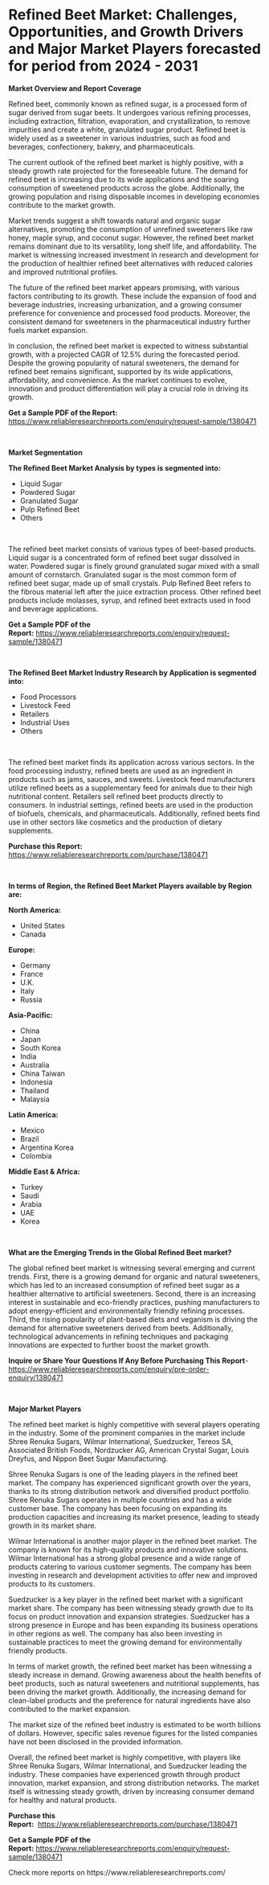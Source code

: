 <p><h1>Refined Beet Market: Challenges, Opportunities, and Growth Drivers and Major Market Players forecasted for period from 2024 - 2031</h1></p><p><strong>Market Overview and Report Coverage</strong></p>
<p><p>Refined beet, commonly known as refined sugar, is a processed form of sugar derived from sugar beets. It undergoes various refining processes, including extraction, filtration, evaporation, and crystallization, to remove impurities and create a white, granulated sugar product. Refined beet is widely used as a sweetener in various industries, such as food and beverages, confectionery, bakery, and pharmaceuticals.</p><p>The current outlook of the refined beet market is highly positive, with a steady growth rate projected for the foreseeable future. The demand for refined beet is increasing due to its wide applications and the soaring consumption of sweetened products across the globe. Additionally, the growing population and rising disposable incomes in developing economies contribute to the market growth.</p><p>Market trends suggest a shift towards natural and organic sugar alternatives, promoting the consumption of unrefined sweeteners like raw honey, maple syrup, and coconut sugar. However, the refined beet market remains dominant due to its versatility, long shelf life, and affordability. The market is witnessing increased investment in research and development for the production of healthier refined beet alternatives with reduced calories and improved nutritional profiles.</p><p>The future of the refined beet market appears promising, with various factors contributing to its growth. These include the expansion of food and beverage industries, increasing urbanization, and a growing consumer preference for convenience and processed food products. Moreover, the consistent demand for sweeteners in the pharmaceutical industry further fuels market expansion.</p><p>In conclusion, the refined beet market is expected to witness substantial growth, with a projected CAGR of 12.5% during the forecasted period. Despite the growing popularity of natural sweeteners, the demand for refined beet remains significant, supported by its wide applications, affordability, and convenience. As the market continues to evolve, innovation and product differentiation will play a crucial role in driving its growth.</p></p>
<p><strong>Get a Sample PDF of the Report:</strong> <a href="https://www.reliableresearchreports.com/enquiry/request-sample/1380471">https://www.reliableresearchreports.com/enquiry/request-sample/1380471</a></p>
<p>&nbsp;</p>
<p><strong>Market Segmentation</strong></p>
<p><strong>The Refined Beet Market Analysis by types is segmented into:</strong></p>
<p><ul><li>Liquid Sugar</li><li>Powdered Sugar</li><li>Granulated Sugar</li><li>Pulp Refined Beet</li><li>Others</li></ul></p>
<p>&nbsp;</p>
<p><p>The refined beet market consists of various types of beet-based products. Liquid sugar is a concentrated form of refined beet sugar dissolved in water. Powdered sugar is finely ground granulated sugar mixed with a small amount of cornstarch. Granulated sugar is the most common form of refined beet sugar, made up of small crystals. Pulp Refined Beet refers to the fibrous material left after the juice extraction process. Other refined beet products include molasses, syrup, and refined beet extracts used in food and beverage applications.</p></p>
<p><strong>Get a Sample PDF of the Report:</strong>&nbsp;<a href="https://www.reliableresearchreports.com/enquiry/request-sample/1380471">https://www.reliableresearchreports.com/enquiry/request-sample/1380471</a></p>
<p>&nbsp;</p>
<p><strong>The Refined Beet Market Industry Research by Application is segmented into:</strong></p>
<p><ul><li>Food Processors</li><li>Livestock Feed</li><li>Retailers</li><li>Industrial Uses</li><li>Others</li></ul></p>
<p>&nbsp;</p>
<p><p>The refined beet market finds its application across various sectors. In the food processing industry, refined beets are used as an ingredient in products such as jams, sauces, and sweets. Livestock feed manufacturers utilize refined beets as a supplementary feed for animals due to their high nutritional content. Retailers sell refined beet products directly to consumers. In industrial settings, refined beets are used in the production of biofuels, chemicals, and pharmaceuticals. Additionally, refined beets find use in other sectors like cosmetics and the production of dietary supplements.</p></p>
<p><strong>Purchase this Report:</strong>&nbsp; <a href="https://www.reliableresearchreports.com/purchase/1380471">https://www.reliableresearchreports.com/purchase/1380471</a></p>
<p>&nbsp;</p>
<p><strong>In terms of Region, the Refined Beet Market Players available by Region are:</strong></p>
<p>
    <p> <strong> North America: </strong>
        <ul>
            <li>United States</li>
            <li>Canada</li>
        </ul>
        </p> 
    <p> <strong> Europe: </strong>
        <ul>
            <li>Germany</li>
            <li>France</li>
            <li>U.K.</li>
            <li>Italy</li>
            <li>Russia</li>
        </ul>
        </p> 
    <p> <strong> Asia-Pacific: </strong>
        <ul>
            <li>China</li>
            <li>Japan</li>
            <li>South Korea</li>
            <li>India</li>
            <li>Australia</li>
            <li>China Taiwan</li>
            <li>Indonesia</li>
            <li>Thailand</li>
            <li>Malaysia</li>
        </ul>
        </p> 
    <p> <strong> Latin America: </strong>
        <ul>
            <li>Mexico</li>
            <li>Brazil</li>
            <li>Argentina Korea</li>
            <li>Colombia</li>
        </ul>
        </p> 
    <p> <strong> Middle East & Africa: </strong>
        <ul>
            <li>Turkey</li>
            <li>Saudi</li>
            <li>Arabia</li>
            <li>UAE</li>
            <li>Korea</li>
        </ul>
    </p>
    </p>
<p>&nbsp;</p>
<p><strong>What are the Emerging Trends in the Global Refined Beet market?</strong></p>
<p><p>The global refined beet market is witnessing several emerging and current trends. First, there is a growing demand for organic and natural sweeteners, which has led to an increased consumption of refined beet sugar as a healthier alternative to artificial sweeteners. Second, there is an increasing interest in sustainable and eco-friendly practices, pushing manufacturers to adopt energy-efficient and environmentally friendly refining processes. Third, the rising popularity of plant-based diets and veganism is driving the demand for alternative sweeteners derived from beets. Additionally, technological advancements in refining techniques and packaging innovations are expected to further boost the market growth.</p></p>
<p><strong>Inquire or Share Your Questions If Any Before Purchasing This Report</strong>- <a href="https://www.reliableresearchreports.com/enquiry/pre-order-enquiry/1380471">https://www.reliableresearchreports.com/enquiry/pre-order-enquiry/1380471</a></p>
<p>&nbsp;</p>
<p><strong>Major Market Players</strong></p>
<p><p>The refined beet market is highly competitive with several players operating in the industry. Some of the prominent companies in the market include Shree Renuka Sugars, Wilmar International, Suedzucker, Tereos SA, Associated British Foods, Nordzucker AG, American Crystal Sugar, Louis Dreyfus, and Nippon Beet Sugar Manufacturing.</p><p>Shree Renuka Sugars is one of the leading players in the refined beet market. The company has experienced significant growth over the years, thanks to its strong distribution network and diversified product portfolio. Shree Renuka Sugars operates in multiple countries and has a wide customer base. The company has been focusing on expanding its production capacities and increasing its market presence, leading to steady growth in its market share.</p><p>Wilmar International is another major player in the refined beet market. The company is known for its high-quality products and innovative solutions. Wilmar International has a strong global presence and a wide range of products catering to various customer segments. The company has been investing in research and development activities to offer new and improved products to its customers.</p><p>Suedzucker is a key player in the refined beet market with a significant market share. The company has been witnessing steady growth due to its focus on product innovation and expansion strategies. Suedzucker has a strong presence in Europe and has been expanding its business operations in other regions as well. The company has also been investing in sustainable practices to meet the growing demand for environmentally friendly products.</p><p>In terms of market growth, the refined beet market has been witnessing a steady increase in demand. Growing awareness about the health benefits of beet products, such as natural sweeteners and nutritional supplements, has been driving the market growth. Additionally, the increasing demand for clean-label products and the preference for natural ingredients have also contributed to the market expansion.</p><p>The market size of the refined beet industry is estimated to be worth billions of dollars. However, specific sales revenue figures for the listed companies have not been disclosed in the provided information.</p><p>Overall, the refined beet market is highly competitive, with players like Shree Renuka Sugars, Wilmar International, and Suedzucker leading the industry. These companies have experienced growth through product innovation, market expansion, and strong distribution networks. The market itself is witnessing steady growth, driven by increasing consumer demand for healthy and natural products.</p></p>
<p><strong>Purchase this Report:</strong>&nbsp;&nbsp;<a href="https://www.reliableresearchreports.com/purchase/1380471">https://www.reliableresearchreports.com/purchase/1380471</a></p>
<p></p>
<p><strong>Get a Sample PDF of the Report:</strong>&nbsp;<a href="https://www.reliableresearchreports.com/enquiry/request-sample/1380471">https://www.reliableresearchreports.com/enquiry/request-sample/1380471</a></p>
<p>Check more reports on https://www.reliableresearchreports.com/</p>